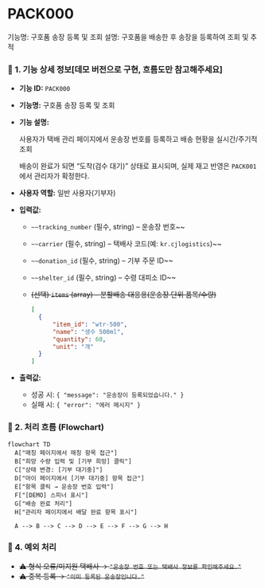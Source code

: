 # PACK000

기능명: 구호품 송장 등록 및 조회
설명: 구호품을 배송한 후 송장을 등록하여 조회 및 추적

### **📌 1. 기능 상세 정보[데모 버전으로 구현, 흐름도만 참고해주세요]**

- **기능 ID:** `PACK000`
- **기능명:** 구호품 송장 등록 및 조회
- **기능 설명:**
    
    사용자가 택배 관리 페이지에서 운송장 번호를 등록하고 배송 현황을 실시간/주기적 조회
    
    배송이 완료가 되면 “도착(검수 대기)” 상태로 표시되며, 실제 재고 반영은 `PACK001`에서 관리자가 확정한다.
    
- **사용자 역할:** 일반 사용자(기부자)
- **입력값:**
    - `~~tracking_number` (필수, string) – 운송장 번호~~
    - `~~carrier` (필수, string) – 택배사 코드(예: `kr.cjlogistics`)~~
    - `~~donation_id` (필수, string) – 기부 주문 ID~~
    - `~~shelter_id` (필수, string) – 수령 대피소 ID~~
    - ~~(선택) `items` (array) – 분할배송 대응용(운송장 단위 품목/수량)~~
        
        ```json
        [
          { 
        	  "item_id": "wtr-500",
        	  "name": "생수 500ml",
        	  "quantity": 60,
        	  "unit": "개"
          }
        ]
        
        ```
        
- **출력값:**
    - 성공 시: `{ "message": "운송장이 등록되었습니다." }`
    - 실패 시: `{ "error": "에러 메시지" }`

### **📌 2. 처리 흐름 (Flowchart)**

```mermaid
flowchart TD
  A["매칭 페이지에서 매칭 항목 접근"]
  B["희망 수량 입력 및 [기부 희망] 클릭"]
  C["상태 변경: [기부 대기중]"]
  D["마이 페이지에서 [기부 대기중] 항목 접근"]
  E["항목 클릭 → 운송장 번호 입력"]
  F["[DEMO] 스피너 표시"]
  G["배송 완료 처리"]
  H["관리자 페이지에서 배달 완료 항목 표시"]

  A --> B --> C --> D --> E --> F --> G --> H

```

### **📌 4. 예외 처리**

- ~~⚠️ 형식 오류/미지원 택배사 → `"운송장 번호 또는 택배사 정보를 확인해주세요."`~~
- ~~⚠️ 중복 등록 → `"이미 등록된 운송장입니다."`~~
